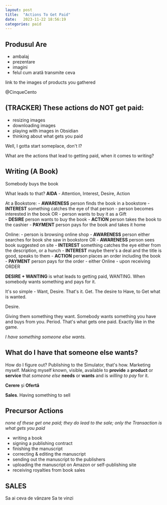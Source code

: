 ```yaml
---
layout: post
title:  "Actions To Get Paid"
date:   2023-11-22 18:56:19 
categories: paid
---
```


## Produsul Are 
- ambalaj
- prezentare
- imagini
- felul cum arată transmite ceva 

link to the images of products you gathered

@CinqueCento
## (TRACKER) These actions do NOT get paid:
- resizing images
- downloading images
- playing with images in Obsidian
- thinking about what gets you paid

Well, I gotta start someplace, don't I?

What are the actions that lead to getting paid, when it comes to writing?

## Writing (A Book)

Somebody buys the book

What leads to that? 
**AIDA** - Attention, Interest, Desire, Action

At a Bookstore:
	- **AWARENESS** person finds the book in a bookstore
	- **INTEREST** something catches the eye of that person
		- person becomes interested in the book OR
		- person wants to buy it as a Gift				
	- **DESIRE** person wants to buy the book
	- **ACTION** person takes the book to the cashier
	- **PAYMENT** person pays for the book and takes it home

Online:
	- person is browsing online shop
	- **AWARENESS** person either searches for book she saw in bookstore OR
	- **AWARENESS** person sees book suggested on site
	- **INTEREST** something catches the eye either from the description, or a hunch
	- **INTEREST** maybe there's a deal and the title is good, speaks to them
	- **ACTION** person places an order including the book
	- **PAYMENT** person pays for the order
		- either Online
		- upon receiving ORDER


**DESIRE + WANTING** is what leads to getting paid, WANTING. When somebody wants something and pays for it.

It's so simple - Want, Desire. That's it. Get. The desire to Have, to Get what is wanted. 

Desire.

Giving them something they want. Somebody wants something you have and buys from you. Period. That's what gets one paid. Exactly like in the game. 

*I have something someone else wants.* 

## What do I have that someone else wants?

How do I figure out? Publishing to the Simulator, that's how. Marketing myself. Making myself known, visible, available to **provide** a **product** or **service** that *someone else* **needs** or **wants** and is *willing to pay* for it.

**Cerere** și **Ofertă**

**Sales**. Having something to sell
## Precursor Actions 
*none of these get one paid; they do lead to the sale; only the Transaction is what gets you paid*
- writing a book
- signing a publishing contract
- finishing the manuscript
- correcting & editing the manuscript
- sending out the manuscript to the publishers
- uploading the manuscript on Amazon or self-publishing site
- receiving royalties from book sales

## SALES
Sa ai ceva de vânzare 
Sa te vinzi
